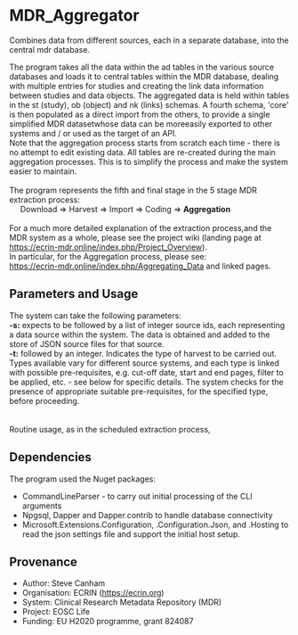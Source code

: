 # MDR_Aggregator
Combines data from different sources, each in a separate database, into the central mdr database.

The program takes all the data within the ad tables in the various source databases and loads it to central tables within the MDR database, dealing with multiple entries for studies and creating the link data information between studies and data objects. The aggregated data is held within tables in the st (study), ob (object) and nk (links) schemas. A fourth schema, 'core' is then populated as a direct import from the others, to provide a single simplified MDR datasetwhose data can be moreeasily exported to other systems and / or used as the target of an API. <br/>
Note that the aggregation process starts from scratch each time - there is no attempt to edit existing data. All tables are re-created during the main aggregation processes. This is to simplify the process and make the system easier to maintain.<br/><br/>
The program represents the fifth and final stage in the 5 stage MDR extraction process:<br/>
&nbsp;&nbsp;&nbsp;&nbsp;&nbsp;Download => Harvest => Import => Coding => **Aggregation**<br/><br/>
For a much more detailed explanation of the extraction process,and the MDR system as a whole, please see the project wiki (landing page at https://ecrin-mdr.online/index.php/Project_Overview).<br/>
In particular, for the Aggregation process, please see:<br/>
https://ecrin-mdr.online/index.php/Aggregating_Data and linked pages.

## Parameters and Usage
The system can take the following parameters:<br/>
**-s:** expects to be followed by a list of integer source ids, each representing a data source within the system. The data is obtained and added to the store of JSON source files for that source.<br/>
**-t:** followed by an integer. Indicates the type of harvest to be carried out. Types available vary for different source systems, and each type is linked with possible pre-requisites, e.g. cut-off date, start and end pages, filter to be applied, etc. - see below for specific details. The system checks for the presence of appropriate suitable pre-requisites, for the specified type, before proceeding.<br/>
<br/>
<br/>
Routine usage, as in the scheduled extraction process,  <br/>

## Dependencies
The program used the Nuget packages:
* CommandLineParser - to carry out initial processing of the CLI arguments
* Npgsql, Dapper and Dapper.contrib to handle database connectivity
* Microsoft.Extensions.Configuration, .Configuration.Json, and .Hosting to read the json settings file and support the initial host setup.

## Provenance
* Author: Steve Canham
* Organisation: ECRIN (https://ecrin.org)
* System: Clinical Research Metadata Repository (MDR)
* Project: EOSC Life
* Funding: EU H2020 programme, grant 824087
